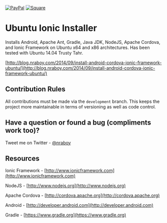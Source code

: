 [![PayPal](https://img.shields.io/badge/paypal-donate-yellow.svg)](https://www.paypal.com/cgi-bin/webscr?cmd=_s-xclick&hosted_button_id=XK2JBEZ2PD2QS)
[![Square](https://img.shields.io/badge/square-donate-yellow.svg)](https://cash.me/$nraboy)


# Ubuntu Ionic Installer

Installs Android, Apache Ant, Gradle, Java JDK, NodeJS, Apache Cordova, and Ionic Framework on Ubuntu x64 and x86 architectures.  Has been tested with Ubuntu 14.04 Trusty Tahr.

[http://blog.nraboy.com/2014/09/install-android-cordova-ionic-framework-ubuntu/](http://blog.nraboy.com/2014/09/install-android-cordova-ionic-framework-ubuntu/)

## Contribution Rules

All contributions must be made via the `development` branch.  This keeps the project more maintainable in terms of versioning as well as code control.

## Have a question or found a bug (compliments work too)?

Tweet me on Twitter - [@nraboy](https://www.twitter.com/nraboy)

## Resources

Ionic Framework - [http://www.ionicframework.com](http://www.ionicframework.com)

NodeJS - [http://www.nodejs.org](http://www.nodejs.org)

Apache Cordova - [http://cordova.apache.org](http://cordova.apache.org)

Android - [http://developer.android.com](http://developer.android.com)

Gradle - [https://www.gradle.org](https://www.gradle.org)
